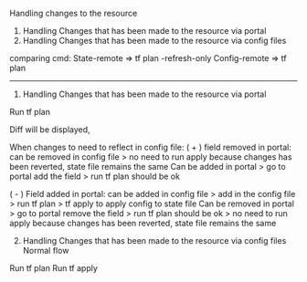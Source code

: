 Handling changes to the resource

1. Handling Changes that has been made to the resource via portal
2. Handling Changes that has been made to the resource via config files

comparing cmd:
State-remote  => tf plan -refresh-only
Config-remote => tf plan

-----------------------------------------

1. Handling Changes that has been made to the resource via portal

Run tf plan

Diff will be displayed,

When changes to need to reflect in config file:
  ( + )  field removed in portal:
		can be removed in config file > no need to run apply because changes has been reverted, state file remains the same
		Can be added in portal > go to portal add the field > run tf plan should be ok

  ( - ) Field added in portal:
		can be added in config file > add in the config file > run tf plan > tf apply to apply config to state file 
		Can be removed in portal > go to portal remove the field > run tf plan should be ok > no need to run apply because changes has been reverted, state file remains the same

2. Handling Changes that has been made to the resource via config files
Normal flow

Run tf plan
Run tf apply






